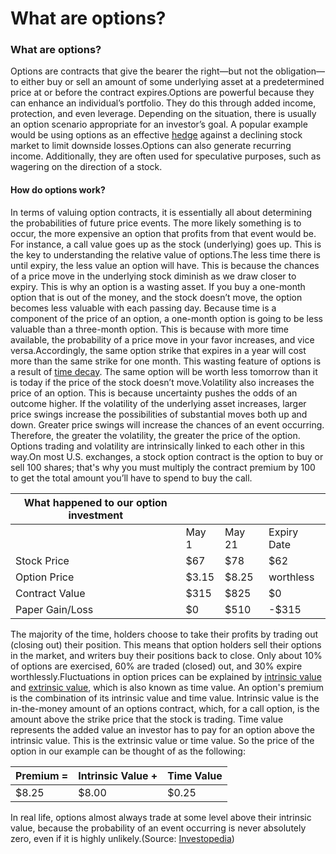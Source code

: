 # What are options?

### What are options? <a href="#mntl-sc-block_2-0-7" id="mntl-sc-block_2-0-7"></a>

Options are contracts that give the bearer the right—but not the obligation—to either buy or sell an amount of some underlying asset at a predetermined price at or before the contract expires.Options are powerful because they can enhance an individual’s portfolio. They do this through added income, protection, and even leverage. Depending on the situation, there is usually an option scenario appropriate for an investor’s goal. A popular example would be using options as an effective [hedge](https://www.investopedia.com/terms/h/hedge.asp) against a declining stock market to limit downside losses.Options can also generate recurring income. Additionally, they are often used for speculative purposes, such as wagering on the direction of a stock.

#### How do options work? <a href="#mntl-sc-block_2-0-68" id="mntl-sc-block_2-0-68"></a>

In terms of valuing option contracts, it is essentially all about determining the probabilities of future price events. The more likely something is to occur, the more expensive an option that profits from that event would be. For instance, a call value goes up as the stock (underlying) goes up. This is the key to understanding the relative value of options.The less time there is until expiry, the less value an option will have. This is because the chances of a price move in the underlying stock diminish as we draw closer to expiry. This is why an option is a wasting asset. If you buy a one-month option that is out of the money, and the stock doesn’t move, the option becomes less valuable with each passing day. Because time is a component of the price of an option, a one-month option is going to be less valuable than a three-month option. This is because with more time available, the probability of a price move in your favor increases, and vice versa.Accordingly, the same option strike that expires in a year will cost more than the same strike for one month. This wasting feature of options is a result of [time decay](https://www.investopedia.com/terms/t/timedecay.asp). The same option will be worth less tomorrow than it is today if the price of the stock doesn’t move.Volatility also increases the price of an option. This is because uncertainty pushes the odds of an outcome higher. If the volatility of the underlying asset increases, larger price swings increase the possibilities of substantial moves both up and down. Greater price swings will increase the chances of an event occurring. Therefore, the greater the volatility, the greater the price of the option. Options trading and volatility are intrinsically linked to each other in this way.On most U.S. exchanges, a stock option contract is the option to buy or sell 100 shares; that's why you must multiply the contract premium by 100 to get the total amount you’ll have to spend to buy the call.

| What happened to our option investment |       |        |             |
| -------------------------------------- | ----- | ------ | ----------- |
|                                        | May 1 | May 21 | Expiry Date |
| Stock Price                            | $67   | $78    | $62         |
| Option Price                           | $3.15 | $8.25  | worthless   |
| Contract Value                         | $315  | $825   | $0          |
| Paper Gain/Loss                        | $0    | $510   | -$315       |

The majority of the time, holders choose to take their profits by trading out (closing out) their position. This means that option holders sell their options in the market, and writers buy their positions back to close. Only about 10% of options are exercised, 60% are traded (closed) out, and 30% expire worthlessly.Fluctuations in option prices can be explained by [intrinsic value](https://www.investopedia.com/terms/i/intrinsicvalue.asp) and [extrinsic value](https://www.investopedia.com/terms/e/extrinsicvalue.asp), which is also known as time value. An option's premium is the combination of its intrinsic value and time value. Intrinsic value is the in-the-money amount of an options contract, which, for a call option, is the amount above the strike price that the stock is trading. Time value represents the added value an investor has to pay for an option above the intrinsic value. This is the extrinsic value or time value. So the price of the option in our example can be thought of as the following:

| Premium = | Intrinsic Value + | Time Value |
| --------- | ----------------- | ---------- |
| $8.25     | $8.00             | $0.25      |

In real life, options almost always trade at some level above their intrinsic value, because the probability of an event occurring is never absolutely zero, even if it is highly unlikely.(Source: [Investopedia](https://www.investopedia.com/options-basics-tutorial-4583012#toc-what-are-options))
